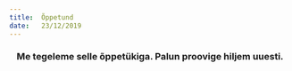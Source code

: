 ```yaml
---
title:  Õppetund
date:   23/12/2019
---
```


### <center>Me tegeleme selle õppetükiga. Palun proovige hiljem uuesti.</center>